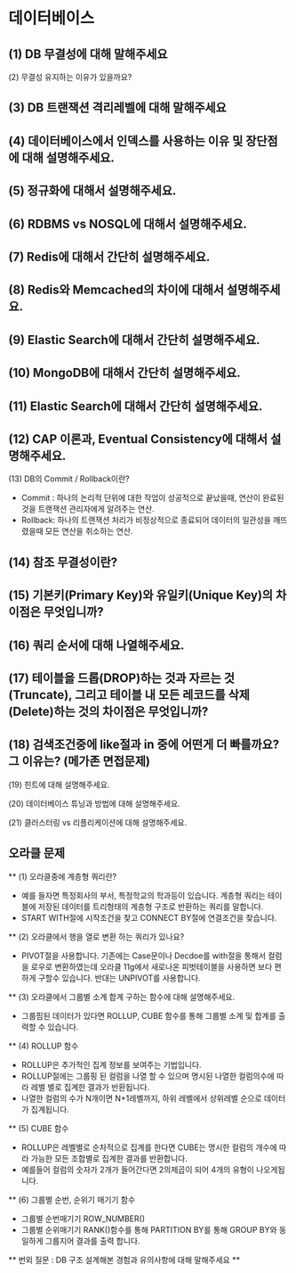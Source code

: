 # 데이터베이스

(1) DB 무결성에 대해 말해주세요
- 

(2) 무결성 유지하는 이유가 있을까요?


(3) DB 트랜잭션 격리레벨에 대해 말해주세요
- 

(4) 데이터베이스에서 인덱스를 사용하는 이유 및 장단점에 대해 설명해주세요.
- 

(5) 정규화에 대해서 설명해주세요.
-

(6) RDBMS vs NOSQL에 대해서 설명해주세요.
-

(7) Redis에 대해서 간단히 설명해주세요.
-

(8) Redis와 Memcached의 차이에 대해서 설명해주세요.
-

(9) Elastic Search에 대해서 간단히 설명해주세요.
-

(10) MongoDB에 대해서 간단히 설명해주세요.
-

(11) Elastic Search에 대해서 간단히 설명해주세요.
-

(12) CAP 이론과, Eventual Consistency에 대해서 설명해주세요.
- 

(13) DB의 Commit / Rollback이란?
- Commit : 하나의 논리적 단위에 대한 작업이 성공적으로 끝났을때, 연산이 완료된것을 트랜잭션 관리자에게 알려주는 연산.
- Rollback: 하나의 트랜잭션 처리가 비정상적으로 종료되어 데이터의 일관성을 깨뜨렸을때 모든 연산을 취소하는 연산.

(14) 참조 무결성이란?
- 

(15) 기본키(Primary Key)와 유일키(Unique Key)의 차이점은 무엇입니까?
-

(16) 쿼리 순서에 대해 나열해주세요.
-

(17) 테이블을 드롭(DROP)하는 것과 자르는 것(Truncate), 그리고 테이블 내 모든 레코드를 삭제(Delete)하는 것의 차이점은 무엇입니까?
- 

(18) 검색조건중에 like절과 in 중에 어떤게 더 빠를까요? 그 이유는? (메가존 면접문제)
- 

(19) 힌트에 대해 설명해주세요.

(20) 데이터베이스 튜닝과 방법에 대해 설명해주세요.

(21) 클러스터링 vs 리플리케이션에 대해 설명해주세요.


## 오라클 문제

** (1) 오라클중에 계층형 쿼리란?
- 예를 들자면 특정회사의 부서, 특정학교의 학과등이 있습니다. 계층형 쿼리는 테이블에 저장된 데이터를 트리형태의 계층형 구조로 반환하는 쿼리를 말합니다. 
- START WITH절에 시작조건을 찾고 CONNECT BY절에 연결조건을 찾습니다.

** (2) 오라클에서 행을 열로 변환 하는 쿼리가 있나요?
- PIVOT절을 사용합니다. 기존에는 Case문이나 Decdoe를 with절을 통해서 컬럼을 로우로 변환하였는데
   오라클 11g에서 새로나온 피벗테이블을 사용하면 보다 편하게 구할수 있습니다. 반대는 UNPIVOT를 사용합니다.

** (3) 오라클에서 그룹별 소계 합계 구하는 함수에 대해 설명해주세요.
- 그룹핌된 데이터가 있다면 ROLLUP, CUBE 함수를 통해 그룹별 소계 및 합계를 출력할 수 있습니다.

** (4) ROLLUP 함수
- ROLLUP은 추가적인 집계 정보를 보여주는 기법입니다. 
- ROLLUP절에는 그룹핑 된 컬럼을 나열 할 수 있으며 명시된 나열한 컬럼의수에 따라 레벨 별로 집계한 결과가 반환됩니다. 
- 나열한 컬럼의 수가 N개이면 N+1레벨까지, 하위 레벨에서 상위레벨 순으로 데이터가 집계됩니다.

** (5) CUBE 함수
- ROLLUP은 레벨별로 순차적으로 집계를 한다면 CUBE는 명시한 컬럼의 개수에 따라 가능한 모든 조합별로 집계한 결과를 반환합니다. 
-  예를들어 컬럼의 숫자가 2개가 들어간다면 2의제곱이 되어 4개의 유형이 나오게됩니다.

** (6) 그룹별 순번, 순위기 매기기 함수
- 그룹별 순번매기기 ROW_NUMBER()
- 그룹별 순위매기기 RANK()함수를 통해 PARTITION BY를 통해 GROUP BY와 동일하게 그룹지어 결과를 출력 합니다.


** 번외 질문 : DB 구조 설계해본 경험과 유의사항에 대해 말해주세요 **
